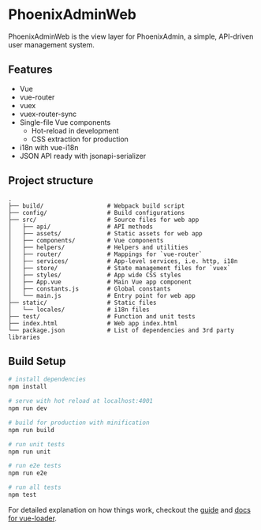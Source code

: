 # PhoenixAdminWeb

PhoenixAdminWeb is the view layer for PhoenixAdmin, a simple, API-driven user
management system.

## Features

- Vue
- vue-router
- vuex
- vuex-router-sync
- Single-file Vue components
  - Hot-reload in development
  - CSS extraction for production
- i18n with vue-i18n
- JSON API ready with jsonapi-serializer

## Project structure

```
.
├── build/                  # Webpack build script
├── config/                 # Build configurations
├── src/                    # Source files for web app
│   ├── api/                # API methods
│   ├── assets/             # Static assets for web app
│   ├── components/         # Vue components
│   ├── helpers/            # Helpers and utilities
│   ├── router/             # Mappings for `vue-router`
│   ├── services/           # App-level services, i.e. http, i18n
│   ├── store/              # State management files for `vuex`
│   ├── styles/             # App wide CSS styles
│   ├── App.vue             # Main Vue app component
│   ├── constants.js        # Global constants
│   └── main.js             # Entry point for web app   
├── static/                 # Static files
│   └── locales/            # i18n files
├── test/                   # Function and unit tests
├── index.html              # Web app index.html
└── package.json            # List of dependencies and 3rd party libraries
```

## Build Setup

``` bash
# install dependencies
npm install

# serve with hot reload at localhost:4001
npm run dev

# build for production with minification
npm run build

# run unit tests
npm run unit

# run e2e tests
npm run e2e

# run all tests
npm test
```

For detailed explanation on how things work, checkout the [guide](http://vuejs-templates.github.io/webpack/) and [docs for vue-loader](http://vuejs.github.io/vue-loader).
